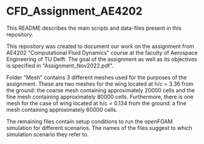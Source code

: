 # CFD_Assignment_AE4202

This README describes the main scripts and data-files present in this repository. 

This repository was created to document our work on the assignment from AE4202 "Computational Fluid Dynamics" course at the faculty of Aerospace Engineering of TU Delft. The goal of the assignment as well as its objectives is specified in "Assignment_Nov2022.pdf".

Folder "Mesh" contains 3 different meshes used for the purposes of the assignment. These are two meshes for the wing located at h/c = 3.36 from the ground: the coarse mesh containing approximately 20000 cells and the fine mesh containing approximately 80000 cells. Furthermore, there is one mesh for the case of wing located at h/c = 0.134 from the ground: a fine mesh containing approximately 60000 cells.

The remaining files contain setup conditions to run the openFOAM simulation for different scenarios. The names of the files suggest to which simulation scenario they refer to.



